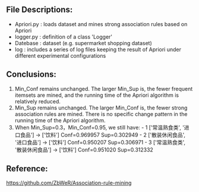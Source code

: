 ## File Descriptions:
- Apriori.py : loads dataset and mines strong association rules based on Apriori  
- logger.py : definition of a class 'Logger'  
- Datebase : dataset (e.g. supermarket shopping dataset)  
- log : includes a series of log files keeping the result of Apriori under different experimental configurations  

## Conclusions:
1. Min_Conf remains unchanged. The larger Min_Sup is, the fewer frequent itemsets are mined, and the running time of the Apriori algorithm is relatively reduced.
2. Min_Sup remains unchanged. The larger Min_Conf is, the fewer strong association rules are mined. There is no specific change pattern in the running time of the Apriori algorithm.
3. When Min_Sup=0.3，Min_Conf=0.95, we still have:
        - 1  ['常温熟食类', '进口食品'] -> ['饮料']  Conf=0.969957  Sup=0.302949
        - 2  ['散装休闲食品', '进口食品'] -> ['饮料']  Conf=0.950207  Sup=0.306971
        - 3  ['常温熟食类', '散装休闲食品'] -> ['饮料']  Conf=0.951020  Sup=0.312332

## Reference:
https://github.com/ZbWeR/Association-rule-mining  

